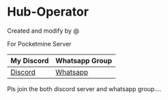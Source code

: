 # Hub-Operator

Created and modify by @

For Pocketmine Server

My Discord|Whatsapp Group
----------|-------------
[Discord](https://discord.gg/ReG8Z57)|[Whatsapp](https://chat.whatsapp.com/E68oaaDgUGJ0lzy9vHE01I)

Pls join the both discord server and whatsapp group....
